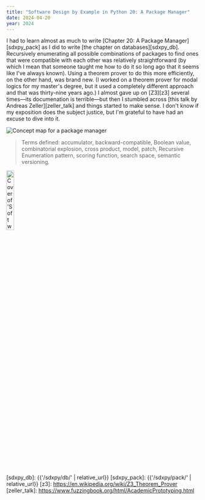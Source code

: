 ```yaml
---
title: "Software Design by Example in Python 20: A Package Manager"
date: 2024-04-20
year: 2024
---
```


I had to learn almost as much to write [Chapter 20: A Package Manager][sdxpy_pack]
as I did to write [the chapter on databases][sdxpy_db].
Recursively enumerating all possible combinations of packages
to find ones that were compatible with each other
was relatively straightforward
(by which I mean that
someone taught me how to do it so long ago
that it seems like I've always known).
Using a theorem prover to do this more efficiently,
on the other hand,
was brand new.
(I worked on a theorem prover for modal logics for my master's degree,
but it used a completely different approach and that was thirty-nine years ago.)
I almost gave up on [Z3][z3] several times—its documenation is terrible—but
then I stumbled across [this talk by Andreas Zeller][zeller_talk]
and things started to make sense.
I don't know if my exposition does the subject justice,
but I'm grateful to have had an excuse to dive into it.

<img class="centered" src="{{'/sdxpy/pack/concept_map.svg' | relative_url}}" alt="Concept map for a package manager"/>

> Terms defined: accumulator, backward-compatible, Boolean value, combinatorial explosion, cross product, model, patch, Recursive Enumeration pattern, scoring function, search space, semantic versioning.

<a href="https://www.routledge.com/Software-Design-by-Example-A-Tool-Based-Introduction-with-Python/Wilson/p/book/9781032725215"><img src="{{'/sdxpy/sdxpy-cover.png' | relative_url}}" alt="Cover of 'Software Design by Example'" width="20%" class="centered">
</a>

[sdxpy_db]: {{'/sdxpy/db/' | relative_url}}
[sdxpy_pack]: {{'/sdxpy/pack/' | relative_url}}
[z3]: https://en.wikipedia.org/wiki/Z3_Theorem_Prover
[zeller_talk]: https://www.fuzzingbook.org/html/AcademicPrototyping.html
